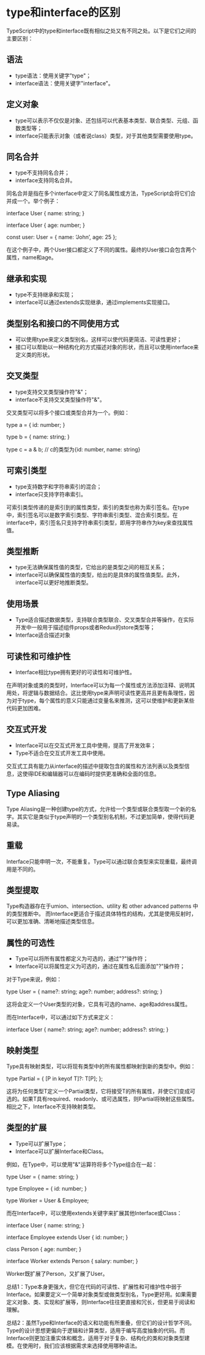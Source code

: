 # type和interface的区别

TypeScript中的type和interface既有相似之处又有不同之处。以下是它们之间的主要区别：

## 语法

- type语法：使用关键字"type"；
- interface语法：使用关键字"interface"。

## 定义对象

- type可以表示不仅仅是对象、还包括可以代表基本类型、联合类型、元组、函数类型等；
- interface只能表示对象（或者说class）类型，对于其他类型需要使用type。

## 同名合并

- type不支持同名合并；
- interface支持同名合并。

同名合并是指在多个interface中定义了同名属性或方法，TypeScript会将它们合并成一个。举个例子：

interface User {
name: string;
}

interface User {
age: number;
}

const user: User = {
name: ‘John’,
age: 25
};

在这个例子中，两个User接口都定义了不同的属性。最终的User接口会包含两个属性，name和age。

## 继承和实现

- type不支持继承和实现；
- interface可以通过extends实现继承，通过implements实现接口。

## 类型别名和接口的不同使用方式

- 可以使用type来定义类型别名，这样可以使代码更简洁、可读性更好；
- 接口可以帮助以一种结构化的方式描述对象的形状，而且可以使用interface来定义类的形状。

## 交叉类型

- type支持交叉类型操作符"&"；
- interface不支持交叉类型操作符"&"。

交叉类型可以将多个接口或类型合并为一个。例如：

type a = {
id: number;
}

type b = {
name: string;
}

type c = a & b; // c的类型为{id: number, name: string}

## 可索引类型

- type支持数字和字符串索引的混合；
- interface只支持字符串索引。

可索引类型传递的是索引到的属性类型，索引的类型也称为索引签名。在type中，索引签名可以是数字索引类型、字符串索引类型、混合索引类型。在interface中，索引签名只支持字符串索引类型，即用字符串作为key来查找属性值。

## 类型推断

- type无法确保属性值的类型，它给出的是类型之间的相互关系；
- interface可以确保属性值的类型，给出的是具体的属性值类型。此外，interface可以更好地推断类型。

## 使用场景

- Type适合描述数据类型，支持联合类型联合、交叉类型合并等操作，在实际开发中一般用于描述组件props或者Redux的store类型等；
- Interface适合描述对象

## 可读性和可维护性

- Interface相比type拥有更好的可读性和可维护性。

在声明对象或类的类型时，Interface可以为每一个属性或方法添加注释、说明其用处，将逻辑与数据结合。这比使用type来声明可读性更高并且更有条理性，因为对于type，每个属性的意义只能通过变量名来推测，这可以使维护和更新某些代码更加困难。

## 交互式开发

- Interface可以在交互式开发工具中使用，提高了开发效率；
- Type不适合在交互式开发工具中使用。

交互式工具有能力从interface的描述中提取包含的属性和方法列表以及类型信息，这使得IDE和编辑器可以在编码时提供更准确和全面的信息。

## Type Aliasing

Type Aliasing是一种创建type的方式，允许给一个类型或联合类型取一个新的名字。其实它是类似于type声明的一个类型别名机制，不过更加简单，使得代码更易读。

## 重载

Interface只能申明一次，不能重复。Type可以通过联合类型来实现重载，最终调用是不同的。

## 类型提取

Type构造器存在于umion、intersection、utility 和 other advanced patterns 中的类型推断中。
而Interface更适合于描述具体特性的结构，尤其是使用反射时，可以更加准确、清晰地描述类型信息。

## 属性的可选性

- Type可以将所有属性都定义为可选的，通过"?"操作符；
- Interface可以将属性定义为可选的，通过在属性名后面添加"?"操作符；

对于Type来说，例如：

type User = {
name?: string;
age?: number;
address?: string;
}

这将会定义一个User类型的对象，它具有可选的name、age和address属性。

而在Interface中，可以通过如下方式来定义：

interface User {
name?: string;
age?: number;
address?: string;
}

## 映射类型

Type具有映射类型，可以将现有类型中的所有属性都映射到新的类型中。例如：

type Partial<T> = {
[P in keyof T]?: T[P];
};

这将为任何类型T定义一个Partial类型，它将接受T的所有属性，并使它们变成可选的。如果T具有required、readonly、或可选属性，则Partial将映射这些属性。相比之下，Interface不支持映射类型。

## 类型的扩展

- Type可以扩展Type；
- Interface可以扩展Interface和Class。

例如，在Type中，可以使用"&"运算符将多个Type组合在一起：

type User = {
name: string;
}

type Employee = {
id: number;
}

type Worker = User & Employee;

而在Interface中，可以使用extends关键字来扩展其他Interface或Class：

interface User {
name: string;
}

interface Employee extends User {
id: number;
}

class Person {
age: number;
}

interface Worker extends Person {
salary: number;
}

Worker既扩展了Person，又扩展了User。

总结1：Type本身更强大，但它在代码的可读性、扩展性和可维护性中弱于Interface。如果要定义一个简单对象类型或做类型别名，Type更好用。如果需要定义对象、类、实现和扩展等，则Interface往往更直接和冗长，但更易于阅读和理解。

总结2：虽然Type和Interface的语义和功能有所重叠，但它们的设计哲学不同。Type的设计思想更偏向于逻辑和计算类型，适用于编写高度抽象的代码。而Interface则更加注重实体和概念，适用于对于复杂、结构化的类和对象类型建模。在使用时，我们应该根据需求来选择使用哪种语法。

